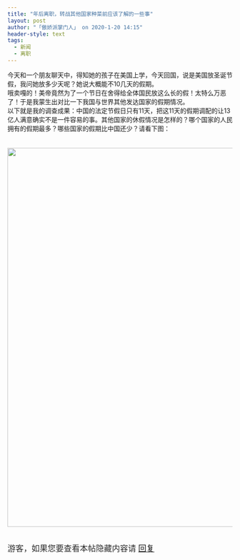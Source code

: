 ```yaml
---
title: "年后离职，转战其他国家种菜前应该了解的一些事"
layout: post
author: "「傲娇派掌门人」 on 2020-1-20 14:15"
header-style: text
tags:
  - 新闻
  - 离职
---
```


<head>
 <script type="text/javascript">replyreload += ',' + 6022608;</script>
</head>
<body>
 今天和一个朋友聊天中，得知她的孩子在美国上学，今天回国，说是美国放圣诞节假，我问她放多少天呢？她说大概能不10几天的假期。
 <br> 哦卖嘎的！美帝竟然为了一个节日在舍得给全体国民放这么长的假！太特么万恶了！于是我蒙生出对比一下我国与世界其他发达国家的假期情况。
 <br> 以下就是我的调查成果：中国的法定节假日只有11天，把这11天的假期调配的让13亿人满意确实不是一件容易的事。其他国家的休假情况是怎样的？哪个国家的人民拥有的假期最多？哪些国家的假期比中国还少？请看下图：
 <br> 
 <br> 
 <br> 
 <ignore_js_op> 
  <img aid="1328487" src="https://bbs.boniu123.cc/data/attachment/forum/202001/20/134846j5fyvjxurfbrbhun.png" zoomfile="data/attachment/forum/202001/20/134846j5fyvjxurfbrbhun.png" file="data/attachment/forum/202001/20/134846j5fyvjxurfbrbhun.png" width="850" inpost="1"> 
  <div class="tip tip_4 aimg_tip" id="aimg_1328487_menu" style="position: absolute; display: none" disautofocus="true"> 
   <div class="xs0"> 
    <p><strong>@@@@.PNG</strong> <em class="xg1">(266.13 KB, 下载次数: 0)</em></p> 
    <p> <a href="forum.php?mod=attachment&amp;aid=MTMyODQ4N3xmMDU1MWVhMnwxNTc5NTAxMDA1fDB8NTU0Mjg0&amp;nothumb=yes" target="_blank">下载附件</a> &nbsp;<a href="javascript:;" onclick="showWindow(this.id, this.getAttribute('url'), 'get', 0);" id="savephoto_1328487" url="home.php?mod=spacecp&amp;ac=album&amp;op=saveforumphoto&amp;aid=1328487&amp;handlekey=savephoto_1328487">保存到相册</a> </p> 
    <p class="xg1 y"><span title="2020-1-20 13:48">27&nbsp;分钟前</span> 上传</p> 
   </div> 
   <div class="tip_horn"></div> 
  </div> 
 </ignore_js_op> 
 <br> 
 <br> 
 <br> 
 <div align="left"> 
  <font style="color:rgb(43, 43, 43)"><font style="background-color:rgb(249, 249, 249)"><font face="helvetica, verdana, san-serif"><font style="font-size:18px"> 
      <div class="locked">
        游客，如果您要查看本帖隐藏内容请 
       <a href="forum.php?mod=post&amp;action=reply&amp;fid=2&amp;tid=554284" onclick="showWindow('reply', this.href)">回复</a> 
      </div></font></font></font></font> 
 </div>
 <br>
</body>



